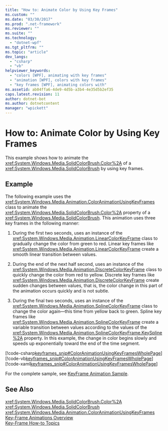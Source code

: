 ```yaml
---
title: "How to: Animate Color by Using Key Frames"
ms.custom: ""
ms.date: "03/30/2017"
ms.prod: ".net-framework"
ms.reviewer: ""
ms.suite: ""
ms.technology: 
  - "dotnet-wpf"
ms.tgt_pltfrm: ""
ms.topic: "article"
dev_langs: 
  - "csharp"
  - "vb"
helpviewer_keywords: 
  - "colors [WPF], animating with key frames"
  - "animation [WPF], colors with key frames"
  - "key frames [WPF], animating colors with"
ms.assetid: ab04ffa6-4de9-4d5b-a3b4-4e35d5b2ef35
caps.latest.revision: 11
author: dotnet-bot
ms.author: dotnetcontent
manager: "wpickett"
---
```

# How to: Animate Color by Using Key Frames
This example shows how to animate the <xref:System.Windows.Media.SolidColorBrush.Color%2A> of a <xref:System.Windows.Media.SolidColorBrush> by using key frames.  
  
## Example  
 The following example uses the <xref:System.Windows.Media.Animation.ColorAnimationUsingKeyFrames> class to animate the <xref:System.Windows.Media.SolidColorBrush.Color%2A> property of a <xref:System.Windows.Media.SolidColorBrush>. This animation uses three key frames in the following manner:  
  
1.  During the first two seconds, uses an instance of the <xref:System.Windows.Media.Animation.LinearColorKeyFrame> class to gradually change the color from green to red. Linear key frames like <xref:System.Windows.Media.Animation.LinearColorKeyFrame> create a smooth linear transition between values.  
  
2.  During the end of the next half second, uses an instance of the <xref:System.Windows.Media.Animation.DiscreteColorKeyFrame> class to quickly change the color from red to yellow. Discrete key frames like <xref:System.Windows.Media.Animation.DiscreteColorKeyFrame> create sudden changes between values, that is, the color change in this part of the animation occurs quickly and is not subtle.  
  
3.  During the final two seconds, uses an instance of the <xref:System.Windows.Media.Animation.SplineColorKeyFrame> class to change the color again—this time from yellow back to green. Spline key frames like <xref:System.Windows.Media.Animation.SplineColorKeyFrame> create a variable transition between values according to the values of the <xref:System.Windows.Media.Animation.SplineColorKeyFrame.KeySpline%2A> property. In this example, the change in color begins slowly and speeds up exponentially toward the end of the time segment.  
  
 [!code-csharp[keyframes_snip#ColorAnimationUsingKeyFramesWholePage](../../../../samples/snippets/csharp/VS_Snippets_Wpf/keyframes_snip/CSharp/ColorAnimationUsingKeyFramesExample.cs#coloranimationusingkeyframeswholepage)]
 [!code-vb[keyframes_snip#ColorAnimationUsingKeyFramesWholePage](../../../../samples/snippets/visualbasic/VS_Snippets_Wpf/keyframes_snip/visualbasic/coloranimationusingkeyframesexample.vb#coloranimationusingkeyframeswholepage)]
 [!code-xaml[keyframes_snip#ColorAnimationUsingKeyFramesWholePage](../../../../samples/snippets/xaml/VS_Snippets_Wpf/keyframes_snip/XAML/ColorAnimationUsingKeyFramesExample.xaml#coloranimationusingkeyframeswholepage)]  
  
 For the complete sample, see [KeyFrame Animation Sample](http://go.microsoft.com/fwlink/?LinkID=160012).  
  
## See Also  
 <xref:System.Windows.Media.SolidColorBrush.Color%2A>  
 <xref:System.Windows.Media.SolidColorBrush>  
 <xref:System.Windows.Media.Animation.ColorAnimationUsingKeyFrames>  
 [Key-Frame Animations Overview](../../../../docs/framework/wpf/graphics-multimedia/key-frame-animations-overview.md)  
 [Key-Frame How-to Topics](../../../../docs/framework/wpf/graphics-multimedia/key-frame-animation-how-to-topics.md)

